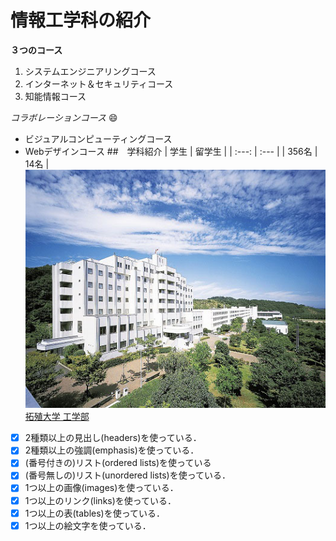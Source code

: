 # 情報工学科の紹介
<!-- Markdown記法を使って学科の紹介ページを作る -->

**３つのコース**

1. システムエンジニアリングコース
2. インターネット＆セキュリティコース
3. 知能情報コース

*コラボレーションコース* :smile:
- ビジュアルコンピューティングコース
- Webデザインコース
##　学科紹介
| 学生 | 留学生 |
| :---: | :--- |
| 356名 | 14名 |
![八王子国際キャンパス](hachioji.jpg)
[拓殖大学 工学部](feng.takushoku-u.ac.jp)



<!-- この部分より上に記述を追加して下のチェックボックスで確認する -->
- [x] 2種類以上の見出し(headers)を使っている．
- [x] 2種類以上の強調(emphasis)を使っている．
- [x] (番号付きの)リスト(ordered lists)を使っている
- [x] (番号無しの)リスト(unordered lists)を使っている．
- [x] 1つ以上の画像(images)を使っている．
- [x] 1つ以上のリンク(links)を使っている．
- [x] 1つ以上の表(tables)を使っている．
- [x] 1つ以上の絵文字を使っている．

